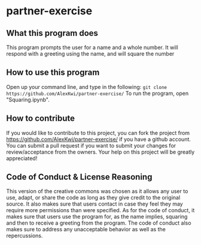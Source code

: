 # partner-exercise
## What this program does
This program prompts the user for a name and a whole number. It will respond with a greeting using the name, and will square the number
## How to use this program
Open up your command line, and type in the following:
`git clone https://github.com/AlexKwi/partner-exercise/`
To run the program, open "Squaring.ipynb".
## How to contribute
If you would like to contribute to this project, you can fork the project from https://github.com/AlexKwi/partner-exercise/ if you have a github account. You can submit a pull request if you want to submit your changes for review/acceptance from the owners. Your help on this project will be greatly appreciated!
## Code of Conduct & License Reasoning
This version of the creative commons was chosen as it allows any user to use, adapt, or share the code as long as they give credit to the original source. It also makes sure that users contact in case they feel they may require more permissions than were specified. As for the code of conduct, it makes sure that users use the program for, as the name implies, squaring and then to receive a greeting from the program. The code of conduct also makes sure to address any unacceptable behavior as well as the repercussions.
